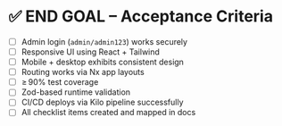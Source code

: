 # ✅ END GOAL – Acceptance Criteria

- [ ] Admin login (`admin/admin123`) works securely
- [ ] Responsive UI using React + Tailwind
- [ ] Mobile + desktop exhibits consistent design
- [ ] Routing works via Nx app layouts
- [ ] ≥ 90% test coverage
- [ ] Zod-based runtime validation
- [ ] CI/CD deploys via Kilo pipeline successfully
- [ ] All checklist items created and mapped in docs
